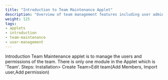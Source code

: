 ```yaml
---
title: "Introduction to Team Maintenance Applet"
description: "Overview of team management features including user administration and team permissions"
weight: 125
tags:
- applets
- introduction
- team-maintenance
- user-management
---
```

Introduction
Team Maintenance applet is to manage the users and permissions of the team. There is only one module in the Applet which is 'Team'.
Steps: Installation> Create Team>Edit team(Add Members, Import user,Add permission)